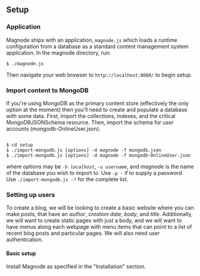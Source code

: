 ## Setup

### Application

Magnode ships with an application, `magnode.js` which loads a runtime configuration from a database as a standard content management system application. In the magnode directory, run:

	$ ./magnode.js

Then navigate your web browser to `http://localhost:8080/` to begin setup.


### Import content to MongoDB

If you're using MongoDB as the primary content store (effectively the only option at the moment) then you'll need to create and populate a database with some data. First, import the collections, indexes, and the critical MongoDBJSONSchema resource. Then, import the schema for user accounts (mongodb-OnlineUser.json).

<pre><code>
$ cd setup
$ ./import-mongodb.js [options] -d <i>magnode</i> -f mongodb.json
$ ./import-mongodb.js [options] -d <i>magnode</i> -f mongodb-OnlineUser.json
</pre></code>

where _options_ may be <code>-h <i>localhost</i></code>, <code>-u <i>username</i></code>, and _magnode_ is the name of the database you wish to import to. Use `-p -` if to supply a password. Use `./import-mongodb.js -?` for the complete list.


### Setting up users

To create a blog, we will be looking to create a basic website where you can make _posts_, that have an _author_, _creation date_, _body_, and _title_. Additionally, we will want to create static pages with just a body, and we will want to have menus along each webpage with menu items that can point to a list of recent blog posts and particular pages. We will also need user authentication.


#### Basic setup

Install Magnode as specified in the "Installation" section.
